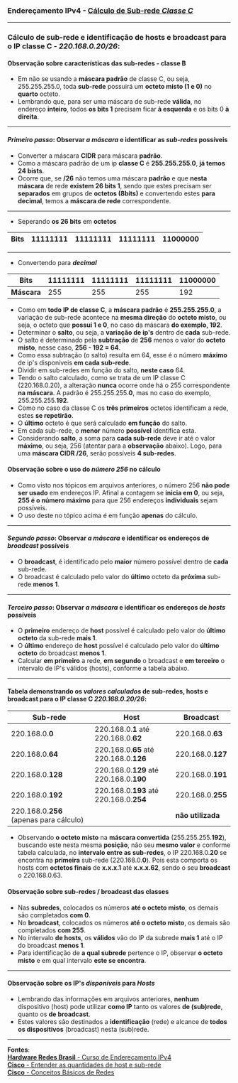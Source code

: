 ### Endereçamento IPv4 - [Cálculo de Sub-rede ***Classe C***](https://www.youtube.com/watch?v=I8srQHKA3ig&list=PLAp37wMSBouCU49LV0qFbItufigjYk-sp&index=11)
---

### Cálculo de sub-rede e identificação de hosts e broadcast para o IP classe C - ***220.168.0.20/26***:

#### Observação sobre características das sub-redes - classe B
* Em não se usando a **máscara padrão** de classe C, ou seja, 255.255.255.0, toda **sub-rede** possuirá um **octeto misto (1 e 0)** no **quarto** octeto.
* Lembrando que, para ser uma máscara de sub-rede **válida**, no endereço **inteiro**, todos **os bits 1** precisam ficar **à esquerda** e os bits 0 **à direita**.

---
#### ***Primeiro passo***: Observar ***a máscara*** e identificar as ***sub-redes*** possíveis
* Converter a máscara **CIDR** para máscara **padrão**.
* Como a máscara padrão de um ip **classe C** é **255.255.255.0**, **já temos 24 bists**.
* Ocorre que, se **/26** não temos uma máscara **padrão** e que **nesta máscara** de rede **existem 26 bits 1**, sendo que estes precisam ser **separados** em grupos de **octetos (8bits)** e convertendo estes **para decimal**, temos a **máscara de rede** correspondente.

---
* Seperando **os 26 bits** em **octetos**

| Bits | 11111111 | 11111111 | 11111111 | 11000000 |
| --- |  --- | --- | --- | --- |

---
* Convertendo para ***decimal***

| Bits | 11111111 | 11111111 | 11111111 | 11000000 |
| --- |  --- | --- | --- | --- |
| **Máscara** | 255 | 255 | 255 | 192 |

* Como em **todo IP de classe C**, a **máscara padrão** é **255.255.255.0**, a variação de sub-rede acontece na **mesma direção** do **octeto misto**, ou seja, o octeto que **possui 1 e 0**, no caso da máscara **do exemplo, 192**.
* Determinar o **salto**, ou seja, a **variação de ip's** dentro de **cada** sub-rede.
* O salto é determinado pela **subtração** de **256** menos o valor do **octeto misto**, nesse caso, **256 - 192 = 64**.
* Como essa subtração (o salto) resulta em 64, esse é o número **máximo** de ip's disponíveis **em cada sub-rede**.
* Dividir em sub-redes em função do salto, **neste caso** 64.
* Tendo o salto calculado, como se trata de um IP classe C (220.168.0.20), a alteração **nunca** ocorre onde há o 255 correspondente **na máscara**. A padrão é 255.255.255.**0**, mas no caso do exemplo, 255.255.255.**192**.
* Como no caso da classe C os **três primeiros** octetos identificam a rede, estes **se repetirão**.
* O **último** octeto é que será calculado **em função** do salto.
* Em cada sub-rede, o **menor** número **possível** identifica esta.
* Considerando **salto**, a soma para **cada sub-rede** deve ir até o valor **máximo**, ou seja, 256 (atentar para a **observação** abaixo). Logo, para uma **máscara CIDR /26**, serão possíveis **4 sub-redes**.

#### Observação sobre o uso do ***número 256*** no cálculo
* Como visto nos tópicos em arquivos anteriores, o número 256 **não pode ser usado** em endereços IP. Afinal a contagem se **inicia em 0**, ou seja, **255 é o número máximo** para que 256 endereços **individuais** sejam possíveis.
* O uso deste no tópico acima é em função **apenas** do cálculo.

---
#### ***Segundo passo***: Observar ***a máscara*** e identificar os endereços de ***broadcast*** possíveis
* O **broadcast**, é identificado pelo **maior** número possível dentro de **cada** sub-rede.
* O broadcast é calculado pelo valor do **último** octeto da **próxima** sub-rede **menos 1**.

---
#### ***Terceiro passo***: Observar ***a máscara*** e identificar os endereços de ***hosts*** possíveis
* O **primeiro** endereço de **host** possível é calculado pelo valor do **último octeto** da sub-rede **mais 1**.
* O **último** endereço de **host** possível é calculado pelo valor do **último octeto** do broadcast **menos 1**.
* Calcular **em primeiro** a rede, **em segundo** o broadcast e **em terceiro** o intervalo de IP's válidos (hosts), conforme a tabela abaixo.
---
#### Tabela demonstrando os ***valores calculados*** de sub-redes, hosts e broadcast para o IP classe C ***220.168.0.20/26***:

| Sub-rede | Host | Broadcast |
| --- | --- | --- |
| 220.168.0.**0** | 220.168.0.**1** até 220.168.0.**62**| 220.168.0.**63** |
| 220.168.0.**64** | 220.168.0.**65** até 220.168.0.**126** | 220.168.0.**127** |
| 220.168.0.**128** | 220.168.0.**129** até 220.168.0.**190** | 220.168.0.**191** |
| 220.168.0.**192** | 220.168.0.**193** até 220.168.0.**254** | 220.168.0.**255** |
| 220.168.0.**256** (apenas para cálculo)|  | **não utilizada** |

* Observando **o octeto misto** na **máscara convertida** (255.255.255.**192**), buscando este nesta mesma **posição**, não seu **mesmo valor** e conforme tabela calculada, no **intervalo entre as sub-redes**, o IP 220.168.0.**20** se encontra na **primeira** sub-rede (220.168.0.**0**). Pois esta comporta os hosts com **octetos finais** de **x.x.x.1** até **x.x.x.62**, sendo o seu **broadcast** o 220.168.0.63.

#### Observação sobre sub-redes / broadcast das classes
* Nas **subredes**, colocados os números **até o octeto misto**, os demais são completados **com 0**.
* No **broadcast**, colocados os números **até o octeto misto**, os demais são completados **com 255**.
* No intervalo **de hosts**, os **válidos** vão do IP da subrede **mais 1** até o IP do broadcast **menos 1**.
* Para identificação de **a qual subrede** pertence o IP, observar **o octeto misto** e em qual intervalo **este se encontra**.

---
#### Observação sobre os IP's ***disponíveis*** para ***Hosts***
* Lembrando das informações em arquivos anteriores, **nenhum** dispositivo (host) pode utilizar **como IP** tanto os valores **de (sub)rede**, quanto os **de broadcast**.
* Estes valores são destinados a **identificação** (rede) e alcance de **todos os dispositivos** (broadcast) nesta (sub)rede.

---		
**Fontes**:  
[**Hardware Redes Brasil** - Curso de Endereçamento IPv4](https://www.youtube.com/playlist?list=PLAp37wMSBouCU49LV0qFbItufigjYk-sp)  
[**Cisco** - Entender as quantidades de host e sub-rede](https://www.cisco.com/c/pt_br/support/docs/ip/routing-information-protocol-rip/13790-8.html)  
[**Cisco** - Conceitos Básicos de Redes](https://www.netacad.com/pt/courses/networking-basics?courseLang=pt-BR)  
